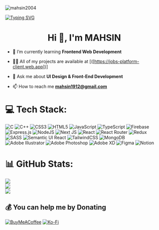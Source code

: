 <img src="https://komarev.com/ghpvc/?username=mahsin2004&label=Profile%20views&color=0e75b6&style=flat" alt="mahsin2004" />

<a href="https://git.io/typing-svg"><img src="https://readme-typing-svg.herokuapp.com?font=Fira+Code&pause=1000&width=600&lines=A+passionate+frontend+developer+from+Bangladesh...." alt="Typing SVG" /></a>

</p><h1 align="center">Hi 👋, I'm MAHSIN</h1><p align="left"> 

- 🌱 I’m currently learning **Frontend Web Development**

- 👨‍💻 All of my projects are available at [([https://jobs-platform-client.web.app])]

- 💬 Ask me about **UI Design & Front-End Development**

- 📫 How to reach me **mahsin1912@gmail.com**

  
# 💻 Tech Stack:
![C](https://img.shields.io/badge/c-%2300599C.svg?style=flat&logo=c&logoColor=white) ![C++](https://img.shields.io/badge/c++-%2300599C.svg?style=flat&logo=c%2B%2B&logoColor=white) ![CSS3](https://img.shields.io/badge/css3-%231572B6.svg?style=flat&logo=css3&logoColor=white) ![HTML5](https://img.shields.io/badge/html5-%23E34F26.svg?style=flat&logo=html5&logoColor=white) ![JavaScript](https://img.shields.io/badge/javascript-%23323330.svg?style=flat&logo=javascript&logoColor=%23F7DF1E) ![TypeScript](https://img.shields.io/badge/typescript-%23007ACC.svg?style=flat&logo=typescript&logoColor=white) ![Firebase](https://img.shields.io/badge/firebase-%23039BE5.svg?style=flat&logo=firebase) ![Express.js](https://img.shields.io/badge/express.js-%23404d59.svg?style=flat&logo=express&logoColor=%2361DAFB) ![NodeJS](https://img.shields.io/badge/node.js-6DA55F?style=flat&logo=node.js&logoColor=white) ![Next JS](https://img.shields.io/badge/Next-black?style=flat&logo=next.js&logoColor=white) ![React](https://img.shields.io/badge/react-%2320232a.svg?style=flat&logo=react&logoColor=%2361DAFB) ![React Router](https://img.shields.io/badge/React_Router-CA4245?style=flat&logo=react-router&logoColor=white) ![Redux](https://img.shields.io/badge/reduxTolKit-%23593d88.svg?style=flat&logo=reduxTolKit&logoColor=white) ![SASS](https://img.shields.io/badge/SASS-hotpink.svg?style=flat&logo=SASS&logoColor=white) ![Semantic UI React](https://img.shields.io/badge/Semantic%20UI%20React-%2335BDB2.svg?style=flat&logo=webpack&logoColor=black) ![TailwindCSS](https://img.shields.io/badge/tailwindcss-%2338B2AC.svg?style=flat&logo=tailwind-css&logoColor=white) ![MongoDB](https://img.shields.io/badge/MongoDB-%234ea94b.svg?style=flat&logo=mongodb&logoColor=white) ![Adobe Illustrator](https://img.shields.io/badge/adobeillustrator-%23FF9A00.svg?style=flat&logo=adobeillustrator&logoColor=white) ![Adobe Photoshop](https://img.shields.io/badge/adobephotoshop-%2331A8FF.svg?style=flat&logo=adobephotoshop&logoColor=white) ![Adobe XD](https://img.shields.io/badge/Adobe%20XD-470137?style=flat&logo=Adobe%20XD&logoColor=#FF61F6) 	![Figma](https://img.shields.io/badge/figma-%23F24E1E.svg?style=flat&logo=figma&logoColor=white) ![Notion](https://img.shields.io/badge/Notion-%23000000.svg?style=flat&logo=docker&logoColor=white) 

# 📊 GitHub Stats:
![](https://github-readme-stats.vercel.app/api?username=mahsin2004&theme=default&hide_border=false&include_all_commits=true&count_private=true)<br/>
![](https://github-readme-streak-stats.herokuapp.com/?user=mahsin2004&theme=default&hide_border=false)<br/>
![](https://github-readme-stats.vercel.app/api/top-langs/?username=mahsin2004&theme=default&hide_border=false&include_all_commits=true&count_private=true&layout=compact)


  ## 💰 You can help me by Donating
  [![BuyMeACoffee](https://img.shields.io/badge/Buy%20Me%20a%20Coffee-ffdd00?style=for-the-badge&logo=buy-me-a-coffee&logoColor=black)](https://buymeacoffee.com/mahsin) [![Ko-Fi](https://img.shields.io/badge/Ko--fi-F16061?style=for-the-badge&logo=ko-fi&logoColor=white)](https://ko-fi.com/mahsin) 
